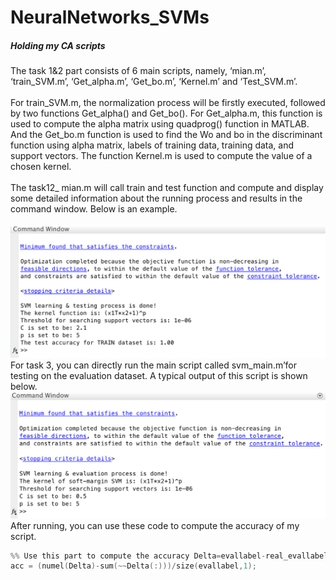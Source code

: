 # NeuralNetworks_SVMs
##### Holding my CA scripts

The task 1&2 part consists of 6 main scripts, namely, ‘mian.m’, ‘train_SVM.m’, ‘Get_alpha.m’, ‘Get_bo.m’, ‘Kernel.m’ and ‘Test_SVM.m’.<br /><br />
For train_SVM.m, the normalization process will be firstly executed, followed by two functions Get_alpha() and Get_bo(). For Get_alpha.m, this function is used to compute the alpha matrix using quadprog() function in MATLAB. And the Get_bo.m function is used to find the Wo and bo in the discriminant function using alpha matrix, labels of training data, training data, and support vectors. The function Kernel.m is used to compute the value of a chosen kernel.<br /><br />
The task12_ mian.m will call train and test function and compute and display some detailed information about the running process and results in the command window. Below is an example.<br /><br />
 ![Ex1 Ex1](https://raw.githubusercontent.com/alexch1/NeuralNetworks_SVMs/master/ex_1.png)
For task 3, you can directly run the main script called svm_main.m’for testing on the evaluation dataset. A typical output of this script is shown below.<br />
![Ex2 Ex2](https://raw.githubusercontent.com/alexch1/NeuralNetworks_SVMs/master/ex_2.png)
After running, you can use these code to compute the accuracy of my script.<br />

``` C
%% Use this part to compute the accuracy Delta=evallabel-real_evallabel; % say, real labels: real_evallabel 
acc = (numel(Delta)-sum(~~Delta(:)))/size(evallabel,1);
```
